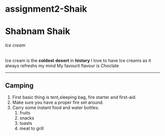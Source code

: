 # assignment2-Shaik
# Shabnam Shaik
###### Ice cream
Ice cream is the **coldest** **desert** in **history** I love to have Ice creams as it always refreshs my mind  My favourit flavour is Choclate 
***
## Camping 
1. First basic thing is tent,sleeping bag, fire starter and first-aid.
2. Make sure you have a proper fire set around.
3. Carry some instant food and water bottles.
   1. fruits
   2. snacks
   3. toasts
   4. meat to grill



